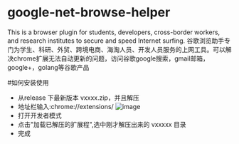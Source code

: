 # google-net-browse-helper
This is a browser plugin for students, developers, cross-border workers, and research institutes to secure and speed Internet surfing.
谷歌浏览助手专门为学生、科研、外贸、跨境电商、海淘人员、开发人员服务的上网工具。可以解决chrome扩展无法自动更新的问题，访问谷歌google搜索，gmail邮箱，google+，golang等谷歌产品

#如何安装使用
- 从release 下最新版本 vxxxx.zip，并且解压
- 地址栏输入:chrome://extensions/
![image](https://user-images.githubusercontent.com/80455846/113500688-9e434e00-9552-11eb-80d0-84959531094c.png)
- 打开开发者模式
- 点击"加载已解压的扩展程",选中刚才解压出来的 vxxxxx 目录
- 完成
